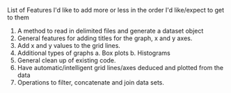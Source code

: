 List of Features I'd like to add more or less in the order I'd like/expect to get to them

1. A method to read in delimited files and generate a dataset object
2. General features for adding titles for the graph, x and y axes. 
3. Add x and y values to the grid lines. 
4. Additional types of graphs
    a. Box plots
    b. Histograms
5. General clean up of existing code.
6. Have automatic/intelligent grid lines/axes deduced and plotted from the data
7. Operations to filter, concatenate and join data sets.
 
 